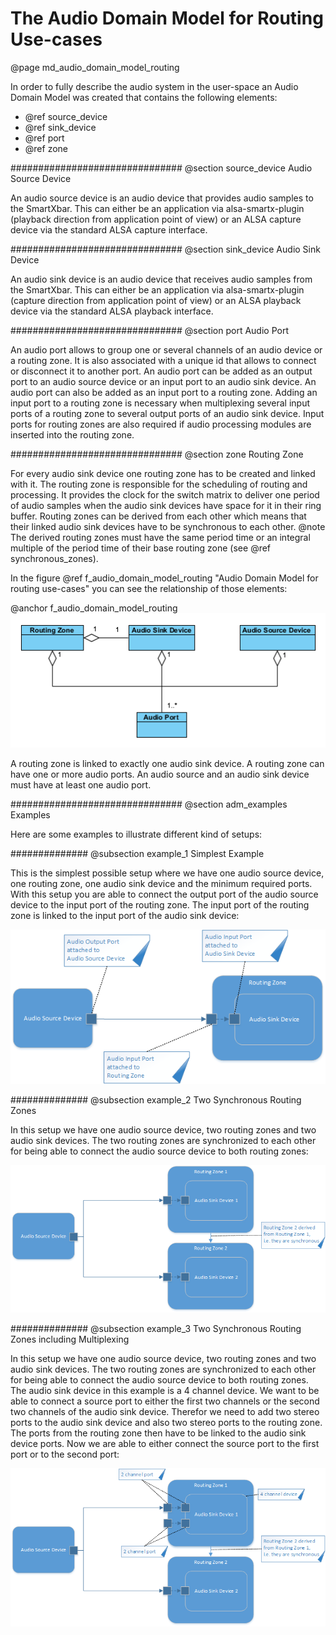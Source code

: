 The Audio Domain Model for Routing Use-cases
============================================
@page md_audio_domain_model_routing

In order to fully describe the audio system in the user-space an Audio Domain Model was created that contains the following elements:

* @ref source_device
* @ref sink_device
* @ref port
* @ref zone

###############################
@section source_device Audio Source Device

An audio source device is an audio device that provides audio samples to the SmartXbar. This can either be an application via alsa-smartx-plugin
(playback direction from application point of view) or an ALSA capture device via the standard ALSA capture interface.

###############################
@section sink_device Audio Sink Device

An audio sink device is an audio device that receives audio samples from the SmartXbar. This can either be an application via alsa-smartx-plugin
(capture direction from application point of view) or an ALSA playback device via the standard ALSA playback interface.

###############################
@section port Audio Port

An audio port allows to group one or several channels of an audio device or a routing zone. It is also associated with a unique id that allows to connect
or disconnect it to another port. An audio port can be added as an output port to an audio source device or an input port to an audio sink device. An
audio port can also be added as an input port to a routing zone. Adding an input port to a routing zone is necessary when multiplexing several input ports
of a routing zone to several output ports of an audio sink device. Input ports for routing zones are also required if audio processing modules are inserted
into the routing zone.

###############################
@section zone Routing Zone

For every audio sink device one routing zone has to be created and linked with it. The routing zone is responsible for the scheduling of routing and
processing. It provides the clock for the switch matrix to deliver one period of audio samples when the audio sink devices have space for it in their ring buffer.
Routing zones can be derived from each other which means that their linked audio sink devices have to be synchronous to each other.
@note The derived routing zones must have the same period time or an integral multiple of the period time of their base routing zone (see @ref synchronous_zones).

In the figure @ref f_audio_domain_model_routing "Audio Domain Model for routing use-cases" you can see the relationship of those elements:

@anchor f_audio_domain_model_routing
![Audio Domain Model for routing use-cases](images/AudioDomainModelRouting.png)

A routing zone is linked to exactly one audio sink device. A routing zone can have one or more audio ports. An audio source and an
audio sink device must have at least one audio port.

###############################
@section adm_examples Examples

Here are some examples to illustrate different kind of setups:

##############
@subsection example_1 Simplest Example

This is the simplest possible setup where we have one audio source device, one routing zone, one audio sink device and the minimum required ports. With this setup
you are able to connect the output port of the audio source device to the input port of the routing zone. The input port of the routing zone is
linked to the input port of the audio sink device:

![Example 1](images/ADM_Example1.png)

##############
@subsection example_2 Two Synchronous Routing Zones

In this setup we have one audio source device, two routing zones and two audio sink devices. The two routing zones are synchronized to each
other for being able to connect the audio source device to both routing zones:

![Example 2](images/ADM_Example2.png)

##############
@subsection example_3 Two Synchronous Routing Zones including Multiplexing

In this setup we have one audio source device, two routing zones and two audio sink devices. The two routing zones are synchronized to each
other for being able to connect the audio source device to both routing zones. The audio sink device in this example is a 4 channel device. We
want to be able to connect a source port to either the first two channels or the second two channels of the audio sink device. Therefor we need to
add two stereo ports to the audio sink device and also two stereo ports to the routing zone. The ports from the routing zone then have to be linked
to the audio sink device ports. Now we are able to either connect the source port to the first port or to the second port:

![Example 3](images/ADM_Example3.png)
